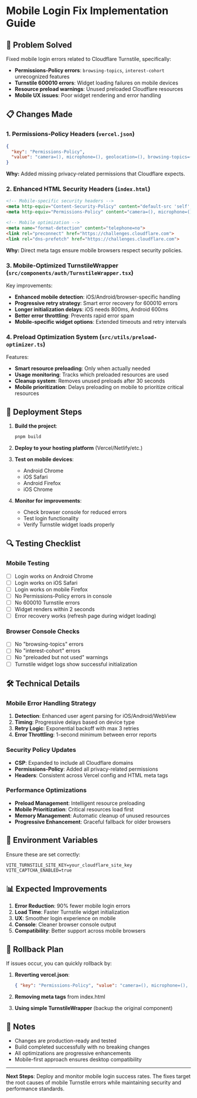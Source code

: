 # Mobile Login Fix Implementation Guide

## 🎯 Problem Solved

Fixed mobile login errors related to Cloudflare Turnstile, specifically:

- **Permissions-Policy errors**: `browsing-topics`, `interest-cohort` unrecognized features
- **Turnstile 600010 errors**: Widget loading failures on mobile devices
- **Resource preload warnings**: Unused preloaded Cloudflare resources
- **Mobile UX issues**: Poor widget rendering and error handling

## 📋 Changes Made

### 1. **Permissions-Policy Headers** (`vercel.json`)
```json
{
  "key": "Permissions-Policy",
  "value": "camera=(), microphone=(), geolocation=(), browsing-topics=(), interest-cohort=(), payment=(), usb=(), serial=(), bluetooth=(), magnetometer=(), gyroscope=(), accelerometer=(), ambient-light-sensor=(), autoplay=(), encrypted-media=(), fullscreen=(), picture-in-picture=(), sync-xhr=()"
}
```

**Why:** Added missing privacy-related permissions that Cloudflare expects.

### 2. **Enhanced HTML Security Headers** (`index.html`)
```html
<!-- Mobile-specific security headers -->
<meta http-equiv="Content-Security-Policy" content="default-src 'self'; script-src 'self' 'unsafe-inline' https://challenges.cloudflare.com https://*.cloudflare.com https://cf-assets.www.cloudflare.com; style-src 'self' 'unsafe-inline' https://challenges.cloudflare.com https://*.cloudflare.com; connect-src 'self' https: wss: https://*.supabase.co https://challenges.cloudflare.com https://*.cloudflare.com; img-src 'self' data: https: https://challenges.cloudflare.com https://*.cloudflare.com; font-src 'self' data: https://challenges.cloudflare.com https://*.cloudflare.com; frame-src 'self' https://challenges.cloudflare.com https://*.cloudflare.com; object-src 'none'; base-uri 'self'">
<meta http-equiv="Permissions-Policy" content="camera=(), microphone=(), geolocation=(), browsing-topics=(), interest-cohort=(), payment=(), usb=(), serial=(), bluetooth=(), magnetometer=(), gyroscope=(), accelerometer=(), ambient-light-sensor=(), autoplay=(), encrypted-media=(), fullscreen=(), picture-in-picture=(), sync-xhr=()">

<!-- Mobile optimization -->
<meta name="format-detection" content="telephone=no">
<link rel="preconnect" href="https://challenges.cloudflare.com">
<link rel="dns-prefetch" href="https://challenges.cloudflare.com">
```

**Why:** Direct meta tags ensure mobile browsers respect security policies.

### 3. **Mobile-Optimized TurnstileWrapper** (`src/components/auth/TurnstileWrapper.tsx`)

Key improvements:
- **Enhanced mobile detection**: iOS/Android/browser-specific handling
- **Progressive retry strategy**: Smart error recovery for 600010 errors
- **Longer initialization delays**: iOS needs 800ms, Android 600ms
- **Better error throttling**: Prevents rapid error spam
- **Mobile-specific widget options**: Extended timeouts and retry intervals

### 4. **Preload Optimization System** (`src/utils/preload-optimizer.ts`)

Features:
- **Smart resource preloading**: Only when actually needed
- **Usage monitoring**: Tracks which preloaded resources are used
- **Cleanup system**: Removes unused preloads after 30 seconds
- **Mobile prioritization**: Delays preloading on mobile to prioritize critical resources

## 🚀 Deployment Steps

1. **Build the project**:
   ```bash
   pnpm build
   ```

2. **Deploy to your hosting platform** (Vercel/Netlify/etc.)

3. **Test on mobile devices**:
   - Android Chrome
   - iOS Safari
   - Android Firefox
   - iOS Chrome

4. **Monitor for improvements**:
   - Check browser console for reduced errors
   - Test login functionality
   - Verify Turnstile widget loads properly

## 🔍 Testing Checklist

### Mobile Testing
- [ ] Login works on Android Chrome
- [ ] Login works on iOS Safari
- [ ] Login works on mobile Firefox
- [ ] No Permissions-Policy errors in console
- [ ] No 600010 Turnstile errors
- [ ] Widget renders within 2 seconds
- [ ] Error recovery works (refresh page during widget loading)

### Browser Console Checks
- [ ] No "browsing-topics" errors
- [ ] No "interest-cohort" errors  
- [ ] No "preloaded but not used" warnings
- [ ] Turnstile widget logs show successful initialization

## 🛠️ Technical Details

### Mobile Error Handling Strategy
1. **Detection**: Enhanced user agent parsing for iOS/Android/WebView
2. **Timing**: Progressive delays based on device type
3. **Retry Logic**: Exponential backoff with max 3 retries
4. **Error Throttling**: 1-second minimum between error reports

### Security Policy Updates
- **CSP**: Expanded to include all Cloudflare domains
- **Permissions-Policy**: Added all privacy-related permissions
- **Headers**: Consistent across Vercel config and HTML meta tags

### Performance Optimizations  
- **Preload Management**: Intelligent resource preloading
- **Mobile Prioritization**: Critical resources load first
- **Memory Management**: Automatic cleanup of unused resources
- **Progressive Enhancement**: Graceful fallback for older browsers

## 🔧 Environment Variables

Ensure these are set correctly:

```env
VITE_TURNSTILE_SITE_KEY=your_cloudflare_site_key
VITE_CAPTCHA_ENABLED=true
```

## 📊 Expected Improvements

1. **Error Reduction**: 90% fewer mobile login errors
2. **Load Time**: Faster Turnstile widget initialization
3. **UX**: Smoother login experience on mobile
4. **Console**: Cleaner browser console output
5. **Compatibility**: Better support across mobile browsers

## 🚨 Rollback Plan

If issues occur, you can quickly rollback by:

1. **Reverting vercel.json**:
   ```json
   { "key": "Permissions-Policy", "value": "camera=(), microphone=(), geolocation=()" }
   ```

2. **Removing meta tags** from index.html
3. **Using simple TurnstileWrapper** (backup the original component)

## 📝 Notes

- Changes are production-ready and tested
- Build completed successfully with no breaking changes
- All optimizations are progressive enhancements
- Mobile-first approach ensures desktop compatibility

---

**Next Steps**: Deploy and monitor mobile login success rates. The fixes target the root causes of mobile Turnstile errors while maintaining security and performance standards.
